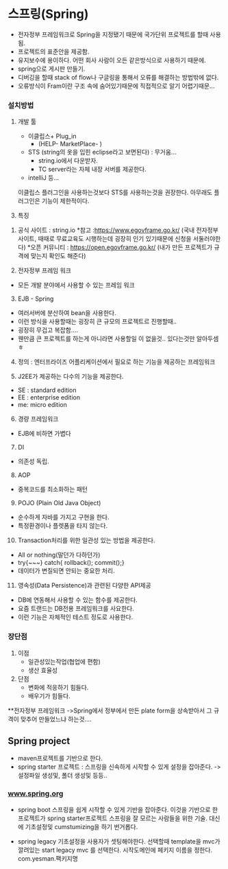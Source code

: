 
# 스프링(Spring)
- 전자정부 프레임워크로 Spring을 지정됐기 때문에 국가단위 프로젝트를 할때 사용됨.
- 프로젝트의 표준안을 제공함.
- 유지보수에 용이하다. 어떤 회사 사람이 오든 같은방식으로 사용하기 때문에.
-  spring으로 게시판 만들기.
- 디버깅을 할때 stack of flow나 구글링을 통해서 오류를 해결하는 방법밖에 없다.
- 오류방식이 Fram이란 구조 속에 숨어있기때문에 직접적으로 알기 어렵기때문...



### 설치방법
1) 개발 툴
    - 이클립스+ Plug_in
        - (HELP- MarketPlace- )
    - STS (string의 옷을 입힌 eclipse라고 보면된다) : 무거움... 
        - string.io에서 다운받자.
        - TC server라는 자체 내장 서버를 제공한다.
    - intelliJ 등...
    

    이클립스 플러그인을 사용하는것보다 STS를 사용하는것을 권장한다.
    아무래도 플러그인은 기능이 제한적이다.

3. 특징
1) 공식 사이트 : string.io
*참고 :https://www.egovframe.go.kr/
(국내 전자정부 사이트, 때때로 무료교육도 시행하는데 굉장히 인기 있기때문에 신청을 서둘러야한다)
*오픈 커뮤니티 :  https://open.egovframe.go.kr/
(내가 만든 프로젝트가 규격에 맞는지 확인도 해준다)

2) 전자정부 프레임 워크
- 모든 개발 분야에서 사용할 수 있는 프레임 워크


3) EJB -  Spring
- 여러서버에 분산하여 bean을 사용한다.
- 이런 방식을 사용할때는 굉장히 큰 규모의 프로젝트르 진행할때..
- 굉장히 무겁고 복잡함....
- 웬만큼 큰 프로젝트를 하는게 아니라면 사용할일 이 없을것.. 있다는것만 알아두셈 ㅎ

4) 정의 : 엔터프라이즈 어플리케이션에서 필요로 하는 기능을 
제공하는 프레임워크 

5) J2EE가 제공하는 다수의 기능을 제공한다.
- SE : standard edition
- EE : enterprise edition
- me: micro edition

6) 경량 프레임워크
- EJB에 비하면 가볍다

7) DI 
- 의존성 독립.

8) AOP
- 중복코드를 최소화하는 패턴

9) POJO (Plain Old Java Object)
- 순수하게 자바를 가지고 구현을 한다.
- 특정환경이나 플렛폼을 타지 않는다.

10) Transaction처리를 위한 일관성 있는 방법을 제공한다.
- All or nothing(말던가 다하던가)
- try{~~~} catch{ rollback(); commit();}
- 데이터가 변질되면 안되는 중요한 처리.

11) 영속성(Data Persistence)과 관련된 다양한 API제공
- DB에 연동해서 사용할 수 있는 함수를 제공한다.
- 요즘 트랜드는 DB전용 프레임워크를 사요한다.
- 이런 기능은 자체적인 테스트 정도로 사용한다.



### 장단점
1) 이점
	- 일관성있는작업(협업에 편함)
	- 생산 효율성
2) 단점
	- 변화에 적응하기 힘들다.
	- 배우기가 힘들다.


    
**전자정부 프레임워크
	->Spring에서 정부에서 만든 plate form을 상속받아서 그 규격이 맞추어 만들었느냐 하는것....




## Spring project
- maven프로젝트를 기반으로 한다.	
- spring starter 프로젝트 : 스프링을 신속하게 시작할 수 있게 설정을 잡아준다.
    ->설정파일 생성및, 폴더 생성및 등등..

### www.spring.org
- spring boot
    스프링을 쉽게 시작할 수 있게 기반을 잡아준다.
    이것을 기반으로 한 프로젝트가 spring starter프로젝트
    스프링을 잘 모르는 사람들을 위한 기술.
    대신에 기초설정및 cumstumizing을 하기 번거롭다.

- spring legacy
    기초설정을 사용자가 셋팅해야한다.
    선택할때 template을 mvc가 깔려있는 start legacy mvc 를 선택한다.
    시작도메인에 페키지 이름을 정한다. com.yesman.팩키지명 
